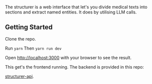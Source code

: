 The structurer is a web interface that let's you divide medical texts into sections and extract named entities. It does by utilising LLM calls.

## Getting Started

Clone the repo.

Run `yarn`
Then `yarn run dev`

Open [http://localhost:3000](http://localhost:3000) with your browser to see the result.

This get's the frontend running. The backend is provided in this repo:

[structurer-api](https://github.com/ItIsGreg/structurer-api).

